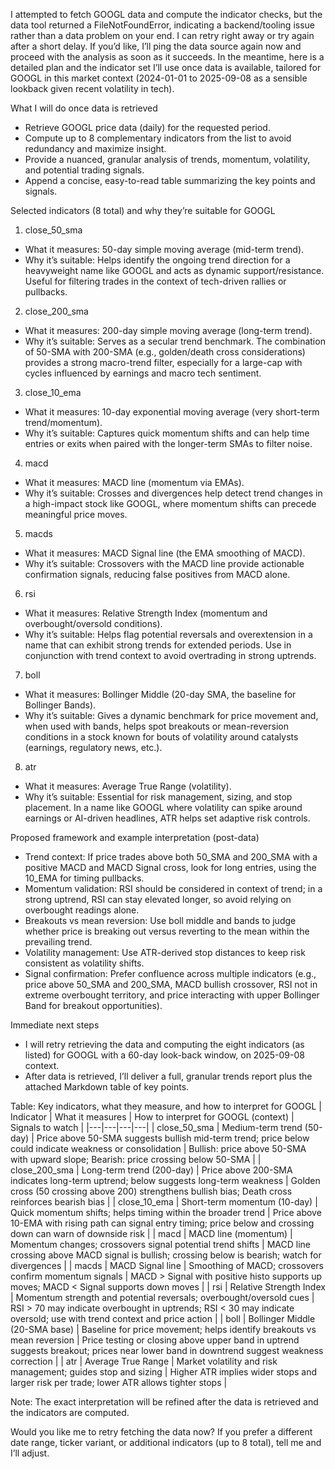 I attempted to fetch GOOGL data and compute the indicator checks, but the data tool returned a FileNotFoundError, indicating a backend/tooling issue rather than a data problem on your end. I can retry right away or try again after a short delay. If you’d like, I’ll ping the data source again now and proceed with the analysis as soon as it succeeds. In the meantime, here is a detailed plan and the indicator set I’ll use once data is available, tailored for GOOGL in this market context (2024-01-01 to 2025-09-08 as a sensible lookback given recent volatility in tech).

What I will do once data is retrieved
- Retrieve GOOGL price data (daily) for the requested period.
- Compute up to 8 complementary indicators from the list to avoid redundancy and maximize insight.
- Provide a nuanced, granular analysis of trends, momentum, volatility, and potential trading signals.
- Append a concise, easy-to-read table summarizing the key points and signals.

Selected indicators (8 total) and why they’re suitable for GOOGL
1) close_50_sma
- What it measures: 50-day simple moving average (mid-term trend).
- Why it’s suitable: Helps identify the ongoing trend direction for a heavyweight name like GOOGL and acts as dynamic support/resistance. Useful for filtering trades in the context of tech-driven rallies or pullbacks.

2) close_200_sma
- What it measures: 200-day simple moving average (long-term trend).
- Why it’s suitable: Serves as a secular trend benchmark. The combination of 50-SMA with 200-SMA (e.g., golden/death cross considerations) provides a strong macro-trend filter, especially for a large-cap with cycles influenced by earnings and macro tech sentiment.

3) close_10_ema
- What it measures: 10-day exponential moving average (very short-term trend/momentum).
- Why it’s suitable: Captures quick momentum shifts and can help time entries or exits when paired with the longer-term SMAs to filter noise.

4) macd
- What it measures: MACD line (momentum via EMAs).
- Why it’s suitable: Crosses and divergences help detect trend changes in a high-impact stock like GOOGL, where momentum shifts can precede meaningful price moves.

5) macds
- What it measures: MACD Signal line (the EMA smoothing of MACD).
- Why it’s suitable: Crossovers with the MACD line provide actionable confirmation signals, reducing false positives from MACD alone.

6) rsi
- What it measures: Relative Strength Index (momentum and overbought/oversold conditions).
- Why it’s suitable: Helps flag potential reversals and overextension in a name that can exhibit strong trends for extended periods. Use in conjunction with trend context to avoid overtrading in strong uptrends.

7) boll
- What it measures: Bollinger Middle (20-day SMA, the baseline for Bollinger Bands).
- Why it’s suitable: Gives a dynamic benchmark for price movement and, when used with bands, helps spot breakouts or mean-reversion conditions in a stock known for bouts of volatility around catalysts (earnings, regulatory news, etc.).

8) atr
- What it measures: Average True Range (volatility).
- Why it’s suitable: Essential for risk management, sizing, and stop placement. In a name like GOOGL where volatility can spike around earnings or AI-driven headlines, ATR helps set adaptive risk controls.

Proposed framework and example interpretation (post-data)
- Trend context: If price trades above both 50_SMA and 200_SMA with a positive MACD and MACD Signal cross, look for long entries, using the 10_EMA for timing pullbacks.
- Momentum validation: RSI should be considered in context of trend; in a strong uptrend, RSI can stay elevated longer, so avoid relying on overbought readings alone.
- Breakouts vs mean reversion: Use boll middle and bands to judge whether price is breaking out versus reverting to the mean within the prevailing trend.
- Volatility management: Use ATR-derived stop distances to keep risk consistent as volatility shifts.
- Signal confirmation: Prefer confluence across multiple indicators (e.g., price above 50_SMA and 200_SMA, MACD bullish crossover, RSI not in extreme overbought territory, and price interacting with upper Bollinger Band for breakout opportunities).

Immediate next steps
- I will retry retrieving the data and computing the eight indicators (as listed) for GOOGL with a 60-day look-back window, on 2025-09-08 context.
- After data is retrieved, I’ll deliver a full, granular trends report plus the attached Markdown table of key points.

Table: Key indicators, what they measure, and how to interpret for GOOGL
| Indicator | What it measures | How to interpret for GOOGL (context) | Signals to watch |
|---|---|---|---|
| close_50_sma | Medium-term trend (50-day) | Price above 50-SMA suggests bullish mid-term trend; price below could indicate weakness or consolidation | Bullish: price above 50-SMA with upward slope; Bearish: price crossing below 50-SMA |
| close_200_sma | Long-term trend (200-day) | Price above 200-SMA indicates long-term uptrend; below suggests long-term weakness | Golden cross (50 crossing above 200) strengthens bullish bias; Death cross reinforces bearish bias |
| close_10_ema | Short-term momentum (10-day) | Quick momentum shifts; helps timing within the broader trend | Price above 10-EMA with rising path can signal entry timing; price below and crossing down can warn of downside risk |
| macd | MACD line (momentum) | Momentum changes; crossovers signal potential trend shifts | MACD line crossing above MACD signal is bullish; crossing below is bearish; watch for divergences |
| macds | MACD Signal line | Smoothing of MACD; crossovers confirm momentum signals | MACD > Signal with positive histo supports up moves; MACD < Signal supports down moves |
| rsi | Relative Strength Index | Momentum strength and potential reversals; overbought/oversold cues | RSI > 70 may indicate overbought in uptrends; RSI < 30 may indicate oversold; use with trend context and price action |
| boll | Bollinger Middle (20-SMA base) | Baseline for price movement; helps identify breakouts vs mean reversion | Price testing or closing above upper band in uptrend suggests breakout; prices near lower band in downtrend suggest weakness correction |
| atr | Average True Range | Market volatility and risk management; guides stop and sizing | Higher ATR implies wider stops and larger risk per trade; lower ATR allows tighter stops |

Note: The exact interpretation will be refined after the data is retrieved and the indicators are computed.

Would you like me to retry fetching the data now? If you prefer a different date range, ticker variant, or additional indicators (up to 8 total), tell me and I’ll adjust.